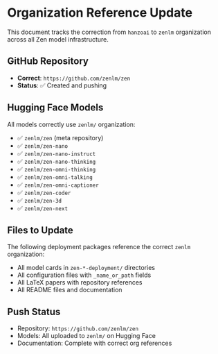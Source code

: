 # Organization Reference Update

This document tracks the correction from `hanzoai` to `zenlm` organization across all Zen model infrastructure.

## GitHub Repository
- **Correct**: `https://github.com/zenlm/zen`
- **Status**: ✅ Created and pushing

## Hugging Face Models
All models correctly use `zenlm/` organization:
- ✅ `zenlm/zen` (meta repository)
- ✅ `zenlm/zen-nano`
- ✅ `zenlm/zen-nano-instruct`
- ✅ `zenlm/zen-nano-thinking`
- ✅ `zenlm/zen-omni-thinking`
- ✅ `zenlm/zen-omni-talking`  
- ✅ `zenlm/zen-omni-captioner`
- ✅ `zenlm/zen-coder`
- ✅ `zenlm/zen-3d`
- ✅ `zenlm/zen-next`

## Files to Update
The following deployment packages reference the correct `zenlm` organization:
- All model cards in `zen-*-deployment/` directories
- All configuration files with `_name_or_path` fields
- All LaTeX papers with repository references
- All README files and documentation

## Push Status
- Repository: `https://github.com/zenlm/zen`
- Models: All uploaded to `zenlm/` on Hugging Face
- Documentation: Complete with correct org references
